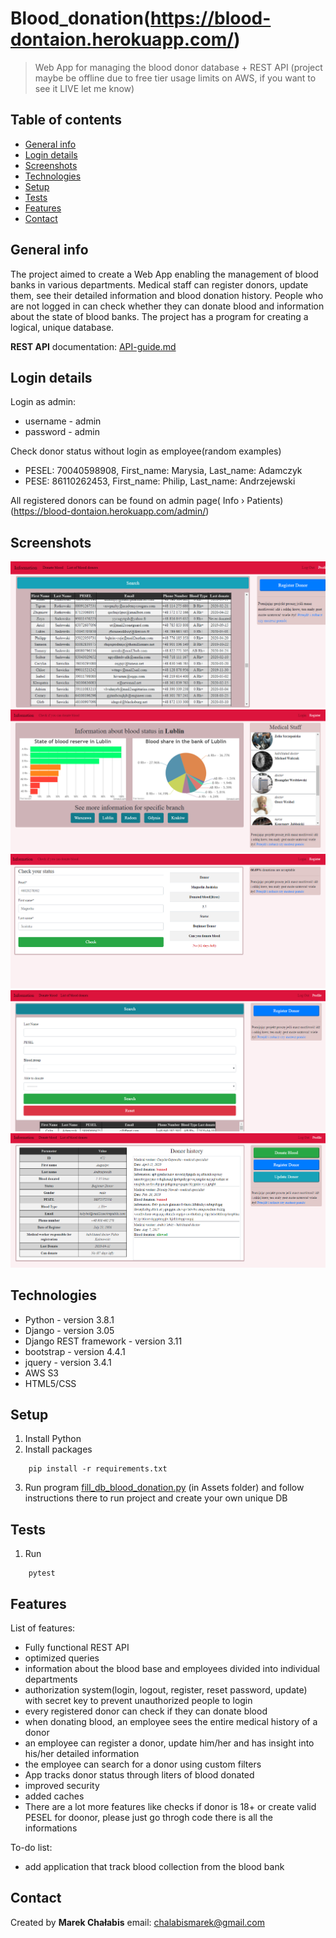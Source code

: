 # Blood_donation(https://blood-dontaion.herokuapp.com/)

> Web App for managing the blood donor database + REST API (project maybe be offline due to free tier usage limits on AWS, if you want to see it LIVE let me know)



## Table of contents

- [General info](#general-info)
- [Login details](#login-details)
- [Screenshots](#screenshots)
- [Technologies](#technologies)
- [Setup](#setup)
- [Tests](#tests)
- [Features](#features)
- [Contact](#contact)

## General info

The project aimed to create a Web App enabling the management of blood banks in various departments. Medical staff can
register donors, update them, see their detailed information and blood donation history.
People who are not logged in can check whether they can donate blood and information about the state of blood banks.
The project has a program for creating a logical, unique database.

<b>REST API</b> documentation: [API-guide.md](api/API-guide.md)

## Login details

Login as admin:

- username - admin
- password - admin

Check donor status without login as employee(random examples)

- PESEL: 70040598908, First_name: Marysia, Last_name: Adamczyk
- PESE: 86110262453, First_name: Philip, Last_name: Andrzejewski

All registered donors can be found on admin page( Info › Patients)(https://blood-dontaion.herokuapp.com/admin/)

## Screenshots

![list_donor](Assets/img/list_donor.PNG)
![branch](Assets/img/branch.PNG)
![donor_info](Assets/img/donor_info.PNG)
![filtry](Assets/img/filtry.PNG)
![info_donor](Assets/img/info_donor.PNG)

## Technologies

- Python - version 3.8.1
- Django - version 3.05
- Django REST framework - version 3.11
- bootstrap - version 4.4.1
- jquery - version 3.4.1
- AWS S3
- HTML5/CSS

## Setup

1. Install Python
2. Install packages
```
    pip install -r requirements.txt
```
3. Run program [fill_db_blood_donation.py](Assets/fill_db_blood_donation.py) (in Assets folder) and follow instructions there to run project and create your own unique DB

## Tests
1. Run
```
    pytest
```
## Features

List of features:

- Fully functional REST API
- optimized queries
- information about the blood base and employees divided into individual departments
- authorization system(login, logout, register, reset password, update) with secret key to prevent unauthorized people to login
- every registered donor can check if they can donate blood
- when donating blood, an employee sees the entire medical history of a donor
- an employee can register a donor, update him/her and has insight into his/her detailed information
- the employee can search for a donor using custom filters
- App tracks donor status through liters of blood donated
- improved security
- added caches
- There are a lot more features like checks if donor is 18+ or create valid PESEL for doonor, please just go throgh code there is all
  the informations

To-do list:

- add application that track blood collection from the blood bank

## Contact

Created by <b>Marek Chałabis</b> email: chalabismarek@gmail.com
